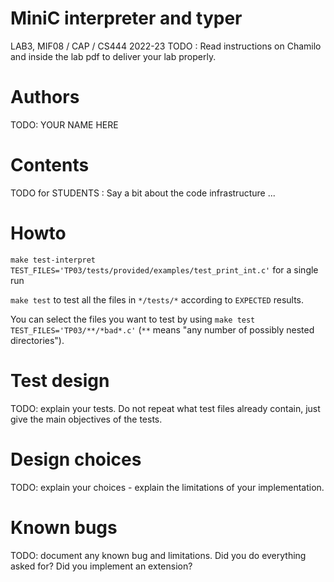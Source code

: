 # MiniC interpreter and typer
LAB3, MIF08 / CAP / CS444 2022-23
TODO : Read instructions on Chamilo and inside the lab pdf to deliver your lab properly.

# Authors

TODO: YOUR NAME HERE

# Contents

TODO for STUDENTS : Say a bit about the code infrastructure ...

# Howto

`make test-interpret TEST_FILES='TP03/tests/provided/examples/test_print_int.c'` for a single run

`make test` to test all the files in `*/tests/*` according to `EXPECTED` results.

You can select the files you want to test by using `make test TEST_FILES='TP03/**/*bad*.c'` (`**` means
"any number of possibly nested directories").

# Test design 

TODO: explain your tests. Do not repeat what test files already contain, just give the main objectives of the tests.

# Design choices

TODO: explain your choices - explain the limitations of your implementation.

# Known bugs

TODO: document any known bug and limitations. Did you do everything asked for? Did you implement an extension?
